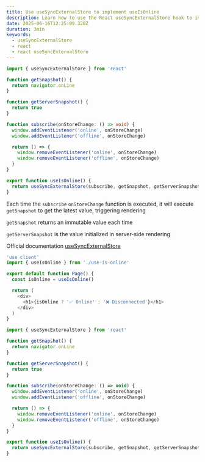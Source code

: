 ```yaml
---
title: Use useSyncExternalStore to implement useIsOnline
description: Learn how to use the React useSyncExternalStore hook to implement network status monitoring, creating a reliable online status detection component
date: 2025-06-16T12:25:09.320Z
duration: 3min
keywords:
  - useSyncExternalStore
  - react
  - react useSyncExternalStore
---
```


```ts title="use-is-online.ts"
import { useSyncExternalStore } from 'react'

function getSnapshot() {
  return navigator.onLine
}

function getServerSnapshot() {
  return true
}

function subscribe(onStoreChange: () => void) {
  window.addEventListener('online', onStoreChange)
  window.addEventListener('offline', onStoreChange)

  return () => {
    window.removeEventListener('online', onStoreChange)
    window.removeEventListener('offline', onStoreChange)
  }
}

export function useIsOnline() {
  return useSyncExternalStore(subscribe, getSnapshot, getServerSnapshot)
}
```

Each time the `subscribe` `onStoreChange` function is executed, it will execute `getSnapshot` to get the latest value, triggering rendering

`getSnapshot` returns an immutable value each time

`getServerSnapshot` is the value initialized in server-side rendering

Official documentation [useSyncExternalStore](https://react.dev/reference/react/useSyncExternalStore)


<Sandpack template="react">

```js title="App.js"
'use client'
import { useIsOnline } from './use-is-online'

export default function Page() {
  const isOnline = useIsOnline()

  return (
    <div>
      <h1>{isOnline ? '✅ Online' : '❌ Disconnected'}</h1>
    </div>
  )
}
```

```js title="use-is-online.js"
import { useSyncExternalStore } from 'react'

function getSnapshot() {
  return navigator.onLine
}

function getServerSnapshot() {
  return true
}

function subscribe(onStoreChange: () => void) {
  window.addEventListener('online', onStoreChange)
  window.addEventListener('offline', onStoreChange)

  return () => {
    window.removeEventListener('online', onStoreChange)
    window.removeEventListener('offline', onStoreChange)
  }
}

export function useIsOnline() {
  return useSyncExternalStore(subscribe, getSnapshot, getServerSnapshot)
}
```

</Sandpack>
